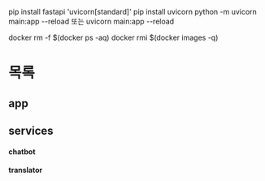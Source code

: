 pip install fastapi 'uvicorn[standard]'
pip install uvicorn
python -m uvicorn main:app --reload
또는 uvicorn main:app --reload

docker rm -f $(docker ps -aq)
docker rmi $(docker images -q)

# 목록
## app
## services
#### chatbot
#### translator
